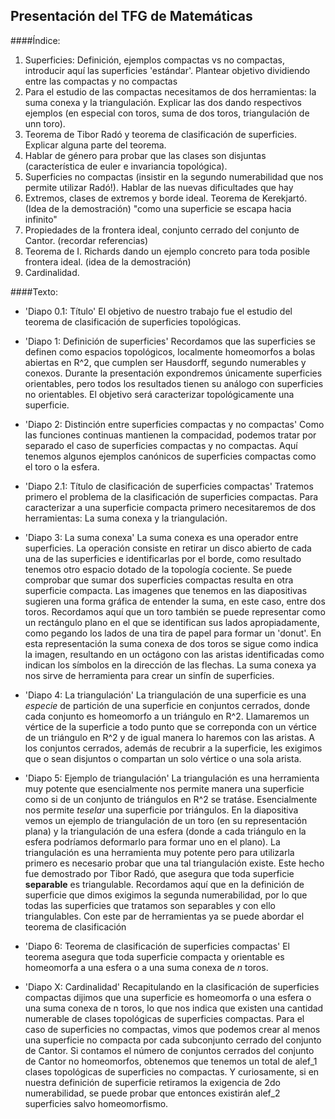 ## Presentación del TFG de Matemáticas

####Índice:
1. Superficies: Definición, ejemplos compactas vs no compactas, introducir aquí las superficies 'estándar'. Plantear objetivo dividiendo entre las compactas y no compactas
2. Para el estudio de las compactas necesitamos de dos herramientas: la suma conexa y la triangulación. Explicar las dos dando respectivos ejemplos (en especial con toros, suma de dos toros, triangulación de unn toro).
3. Teorema de Tibor Radó y teorema de clasificación de superficies. Explicar alguna parte del teorema.
4.  Hablar de género para probar que las clases son disjuntas (característica de euler e invariancia topológica).
6. Superficies no compactas (insistir en la segundo numerabilidad que nos permite utilizar Radó!). Hablar de las nuevas dificultades que hay
7. Extremos, clases de extremos y borde ideal. Teorema de Kerekjartó. (Idea de la demostración) "como una superficie se escapa hacia infinito"
8. Propiedades de la frontera ideal, conjunto cerrado del conjunto de Cantor. (recordar referencias)
9. Teorema de I. Richards dando un ejemplo concreto para toda posible frontera ideal. (idea de la demostración)
10. Cardinalidad.



####Texto:
- 'Diapo 0.1: Título'
El objetivo de nuestro trabajo fue el estudio del teorema de clasificación de superficies topológicas.

- 'Diapo 1: Definición de superficies'
 Recordamos que las superficies se definen como espacios topológicos, localmente homeomorfos a bolas abiertas  en R^2, que cumplen ser Hausdorff, segundo numerables y conexos.  Durante la presentación expondremos únicamente superficies orientables, pero todos los resultados tienen su análogo con superficies no orientables. El objetivo será  caracterizar topológicamente una superficie.
 
 - 'Diapo 2: Distinción entre superficies compactas y no compactas'
 Como las funciones continuas mantienen la compacidad, podemos tratar por separado el caso de superficies compactas y no compactas.  Aquí tenemos algunos ejemplos canónicos de superficies compactas como el toro o la esfera.
 
 - 'Diapo 2.1: Título de clasificación de superficies compactas'
 Tratemos primero el problema de la clasificación de superficies compactas. Para caracterizar a una superficie compacta primero necesitaremos de dos herramientas: La suma conexa y la triangulación.
 
-  'Diapo 3: La suma conexa'
La suma conexa es una operador entre superficies. La operación consiste en retirar un disco abierto de cada una de las superficies e identificarlas por el borde, como resultado tenemos otro espacio dotado de la topología cociente. Se puede comprobar que sumar dos superficies compactas resulta en otra superficie compacta. Las imagenes que tenemos en las diapositivas sugieren una forma gráfica de entender la suma, en este caso, entre dos toros. 
Recordamos aquí que un toro también se puede representar como un rectángulo plano en el que se identifican sus lados apropiadamente, como pegando los lados de una tira de papel para formar un 'donut'. En esta  representación la suma conexa de dos toros se sigue como indica la imagen, resultando en un octágono con las aristas identificadas como indican los símbolos en la dirección de las flechas. 
La suma conexa ya nos sirve de herramienta para crear un sinfín de superficies.

- 'Diapo 4: La triangulación'
La triangulación de una superficie es una _especie_ de partición de una superficie en conjuntos cerrados, donde cada conjunto es homeomorfo a un triángulo en R^2. Llamaremos un vértice de la superficie a todo punto que se correponda con un vértice de un triángulo en R^2 y de igual manera lo haremos con las aristas. A los conjuntos cerrados, además de recubrir a la superficie, les exigimos que o sean disjuntos o compartan un solo vértice o una sola arista. 

- 'Diapo 5: Ejemplo de triangulación'
La triangulación es una herramienta muy potente que esencialmente nos permite manera una superficie como si de un conjunto de triángulos en R^2 se tratáse. Esencialmente nos permite _teselar_ una superficie por triángulos. En la diapositiva vemos un ejemplo de triangulación de un toro (en su representación plana) y la triangulación de una esfera (donde a cada triángulo en la esfera podríamos deformarlo para formar uno en el plano). 
La triangulación es una herramienta muy potente pero para utilizarla primero es necesario probar que una tal triangulación existe. Este hecho fue demostrado por Tibor Radó, que asegura que toda superficie **separable** es triangulable. Recordamos aquí que en la definición de superficie que dimos exigimos la segunda numerabilidad, por lo que todas las superficies que tratamos son separables y con ello triangulables. Con este par de herramientas ya se puede abordar el teorema de clasificación

- 'Diapo 6: Teorema de clasificación de superficies compactas'
El teorema asegura que toda superficie compacta y orientable es homeomorfa a una esfera o a una suma conexa de _n_ toros.

- 'Diapo X: Cardinalidad'
Recapitulando en la clasificación de superficies compactas dijimos que una superficie es homeomorfa o una esfera o una suma conexa de n toros, lo que nos indica que existen una cantidad numerable de clases topológicas de superficies compactas. Para el caso de superficies no compactas, vimos que podemos crear al menos una superficie no compacta por cada subconjunto cerrado del conjunto de Cantor. Si contamos el número de conjuntos cerrados del conjunto de Cantor no homeomorfos, obtenemos que tenemos un total de alef\_1 clases topológicas de superficies no compactas. Y curiosamente, si en nuestra definición de superficie retiramos la exigencia de 2do numerabilidad, se puede probar que entonces existirán alef\_2 superficies salvo homeomorfismo. 